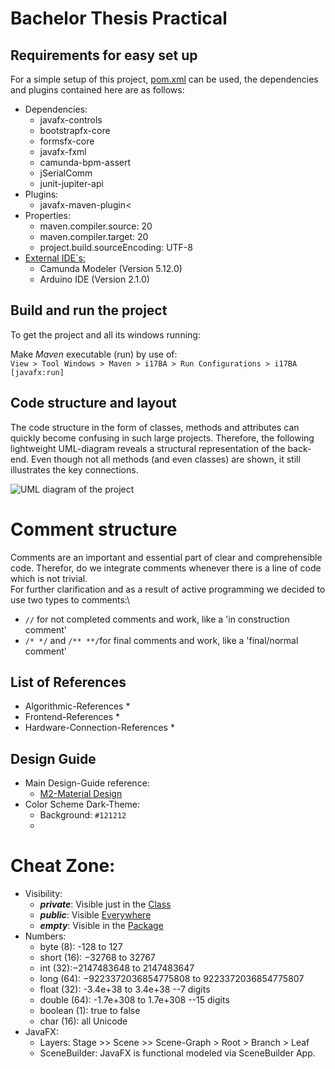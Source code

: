 # Bachelor Thesis Practical

## Requirements for easy set up

For a simple setup of this project, [pom.xml](pom.xml) can be used,
the dependencies and plugins contained here are as follows:

* Dependencies:
    * javafx-controls
    * bootstrapfx-core
    * formsfx-core
    * javafx-fxml
    * camunda-bpm-assert
    * jSerialComm
    * junit-jupiter-api
* Plugins:
    * javafx-maven-plugin<
* Properties:
    * maven.compiler.source: 20
    * maven.compiler.target: 20
    * project.build.sourceEncoding: UTF-8
* <u>External IDE`s:</u>
  * Camunda Modeler (Version 5.12.0)
  * Arduino IDE (Version 2.1.0)

## Build and run the project

To get the project and all its windows running:

Make *Maven* executable (run) by use of:\
   ```View > Tool Windows > Maven > i17BA > Run Configurations > i17BA [javafx:run]```

## Code structure and layout

The code structure in the form of classes, methods and attributes can quickly become confusing in such large projects.
Therefore, the following lightweight UML-diagram reveals a structural representation of the back-end. Even though not
all methods (and even classes) are shown, it still illustrates the key connections.

![UML diagram of the project](UML.png)

# Comment structure 
Comments are an important and essential part of clear and comprehensible code. Therefor, do we integrate comments
whenever there is a line of code which is not trivial.\
For further clarification and as a result of active programming we decided to use two types to comments:\
  * `//` for not completed comments and work, like a 'in construction comment'
  * `/* */` and `/** **/`for final comments and work, like a 'final/normal comment' 

## List of References

* Algorithmic-References
    *
* Frontend-References
    *
* Hardware-Connection-References
    *

## Design Guide

* Main Design-Guide reference:
  * [M2-Material Design](https://m2.material.io/design/color/dark-theme.html)
* Color Scheme Dark-Theme:
  * Background: `#121212`
  * 

# Cheat Zone:
* Visibility:
  * ***private***: Visible just in the <u>Class</u>
  * ***public***: Visible <u>Everywhere</u>
  * ***empty***: Visible in the <u>Package</u>
* Numbers:
  * byte (8): -128 to 127 
  * short (16): −32768 to 32767
  * int (32):−2147483648 to 2147483647
  * long (64): −9223372036854775808 to 9223372036854775807
  * float (32): -3.4e+38 to 3.4e+38 --7 digits
  * double (64): -1.7e+308 to 1.7e+308 --15 digits
  * boolean (1): true to false
  * char (16): all Unicode
* JavaFX:
  * Layers: Stage >> Scene >> Scene-Graph > Root > Branch > Leaf
  * SceneBuilder: JavaFX is functional modeled via SceneBuilder App.
